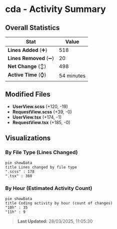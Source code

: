 # cda - Activity Summary 

## Overall Statistics

| Stat                   | Value                                                             |
| ---------------------- | ----------------------------------------------------------------- |
| **Lines Added** (➕)   | 518                                          |
| **Lines Removed** (➖) | 20                                        |
| **Net Change** (↕)    | 498                |
| **Active Time** (⌚)   | 54 minutes |


## Modified Files
- **UserView.scss** (+120, -19)
- **RequestView.scss** (+39, -0)
- **UserView.tsx** (+174, -1)
- **RequestView.tsx** (+185, -0)

## Visualizations

### By File Type (Lines Changed)

```mermaid
pie showData
title Lines changed by file type
".scss" : 178
".tsx" : 360
```

### By Hour (Estimated Activity Count)

```mermaid
pie showData
title Coding activity by hour (count of changes)
"10h" : 35
"11h" : 9
```


> **Last Updated:** 28/03/2025, 11:05:30